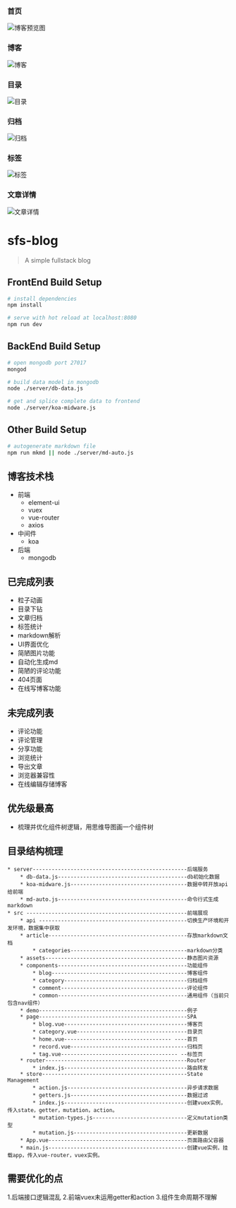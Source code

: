 ### 首页
![博客预览图](https://github.com/FrankKai/sfs-blog/blob/master/src/assets/images/newcover.png)
### 博客
![博客](https://github.com/FrankKai/sfs-blog/blob/master/src/assets/images/博客.png)
### 目录
![目录](https://github.com/FrankKai/sfs-blog/blob/master/src/assets/images/目录.png)
### 归档
![归档](https://github.com/FrankKai/sfs-blog/blob/master/src/assets/images/归档.png)
### 标签
![标签](https://github.com/FrankKai/sfs-blog/blob/master/src/assets/images/标签.png)
### 文章详情
![文章详情](https://github.com/FrankKai/sfs-blog/blob/master/src/assets/images/文章详情.png)
# sfs-blog

> A simple fullstack blog

## FrontEnd Build Setup

``` bash
# install dependencies
npm install

# serve with hot reload at localhost:8080
npm run dev

```
## BackEnd Build Setup

``` bash
# open mongodb port 27017
mongod

# build data model in mongodb
node ./server/db-data.js

# get and splice complete data to frontend
node ./server/koa-midware.js

```
## Other Build Setup

``` bash
# autogenerate markdown file
npm run mkmd || node ./server/md-auto.js

```

## 博客技术栈
* 前端
  * element-ui
  * vuex
  * vue-router
  * axios
* 中间件
  * koa
* 后端
  * mongodb

## 已完成列表
* 粒子动画
* 目录下钻
* 文章归档
* 标签统计
* markdown解析
* UI界面优化
* 简陋图片功能
* 自动化生成md
* 简陋的评论功能
* 404页面
* 在线写博客功能

## 未完成列表
* 评论功能
* 评论管理
* 分享功能
* 浏览统计
* 导出文章
* 浏览器兼容性
* 在线编辑存储博客

## 优先级最高
* 梳理并优化组件树逻辑，用思维导图画一个组件树

## 目录结构梳理
	* server-------------------------------------------------后端服务
		* db-data.js-----------------------------------------db初始化数据
		* koa-midware.js-------------------------------------数据中转开放api给前端
		* md-auto.js-----------------------------------------命令行式生成markdown
	* src ---------------------------------------------------前端展现
		* api -----------------------------------------------切换生产环境和开发环境，数据集中获取
		* article--------------------------------------------存放markdown文档
			* categories-------------------------------------markdown分类
		* assets---------------------------------------------静态图片资源
		* components-----------------------------------------功能组件
			* blog-------------------------------------------博客组件
			* category---------------------------------------归档组件
			* comment----------------------------------------评论组件
			* common-----------------------------------------通用组件（当前只包含nav组件）
		* demo-----------------------------------------------例子
		* page-----------------------------------------------SPA
			* blog.vue---------------------------------------博客页
			* category.vue-----------------------------------目录页
			* home.vue---------------------------------- ----首页
			* record.vue-------------------------------------归档页
			* tag.vue------------------------------------- --标签页
		* router---------------------------------------------Router
			* index.js---------------------------------------路由转发
		* store----------------------------------------------State Management
			* action.js--------------------------------------异步请求数据
			* getters.js-------------------------------------数据过滤
			* index.js---------------------------------------创建vuex实例，传入state，getter，mutation，action。
			* mutation-types.js------------------------------定义mutation类型
			* mutation.js------------------------------------更新数据
		* App.vue--------------------------------------------页面路由父容器
		* main.js--------------------------------------------创建vue实例，挂载app，传入vue-router，vuex实例。

## 需要优化的点
1.后端接口逻辑混乱
2.前端vuex未运用getter和action
3.组件生命周期不理解